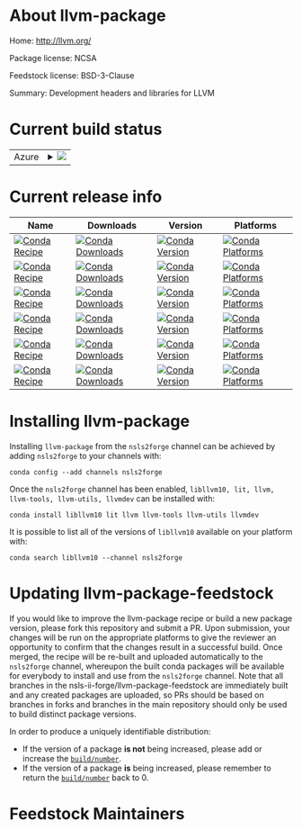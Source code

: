 About llvm-package
==================

Home: http://llvm.org/

Package license: NCSA

Feedstock license: BSD-3-Clause

Summary: Development headers and libraries for LLVM



Current build status
====================


<table>
    
  <tr>
    <td>Azure</td>
    <td>
      <details>
        <summary>
          <a href="https://dev.azure.com/nsls2forge/nsls2forge/_build/latest?definitionId=69&branchName=master">
            <img src="https://dev.azure.com/nsls2forge/nsls2forge/_apis/build/status/llvm-package-feedstock?branchName=master">
          </a>
        </summary>
        <table>
          <thead><tr><th>Variant</th><th>Status</th></tr></thead>
          <tbody><tr>
              <td>linux_64</td>
              <td>
                <a href="https://dev.azure.com/nsls2forge/nsls2forge/_build/latest?definitionId=69&branchName=master">
                  <img src="https://dev.azure.com/nsls2forge/nsls2forge/_apis/build/status/llvm-package-feedstock?branchName=master&jobName=linux&configuration=linux_64_" alt="variant">
                </a>
              </td>
            </tr><tr>
              <td>osx_64</td>
              <td>
                <a href="https://dev.azure.com/nsls2forge/nsls2forge/_build/latest?definitionId=69&branchName=master">
                  <img src="https://dev.azure.com/nsls2forge/nsls2forge/_apis/build/status/llvm-package-feedstock?branchName=master&jobName=osx&configuration=osx_64_" alt="variant">
                </a>
              </td>
            </tr><tr>
              <td>win_64</td>
              <td>
                <a href="https://dev.azure.com/nsls2forge/nsls2forge/_build/latest?definitionId=69&branchName=master">
                  <img src="https://dev.azure.com/nsls2forge/nsls2forge/_apis/build/status/llvm-package-feedstock?branchName=master&jobName=win&configuration=win_64_" alt="variant">
                </a>
              </td>
            </tr>
          </tbody>
        </table>
      </details>
    </td>
  </tr>
</table>

Current release info
====================

| Name | Downloads | Version | Platforms |
| --- | --- | --- | --- |
| [![Conda Recipe](https://img.shields.io/badge/recipe-libllvm10-green.svg)](https://anaconda.org/nsls2forge/libllvm10) | [![Conda Downloads](https://img.shields.io/conda/dn/nsls2forge/libllvm10.svg)](https://anaconda.org/nsls2forge/libllvm10) | [![Conda Version](https://img.shields.io/conda/vn/nsls2forge/libllvm10.svg)](https://anaconda.org/nsls2forge/libllvm10) | [![Conda Platforms](https://img.shields.io/conda/pn/nsls2forge/libllvm10.svg)](https://anaconda.org/nsls2forge/libllvm10) |
| [![Conda Recipe](https://img.shields.io/badge/recipe-lit-green.svg)](https://anaconda.org/nsls2forge/lit) | [![Conda Downloads](https://img.shields.io/conda/dn/nsls2forge/lit.svg)](https://anaconda.org/nsls2forge/lit) | [![Conda Version](https://img.shields.io/conda/vn/nsls2forge/lit.svg)](https://anaconda.org/nsls2forge/lit) | [![Conda Platforms](https://img.shields.io/conda/pn/nsls2forge/lit.svg)](https://anaconda.org/nsls2forge/lit) |
| [![Conda Recipe](https://img.shields.io/badge/recipe-llvm-green.svg)](https://anaconda.org/nsls2forge/llvm) | [![Conda Downloads](https://img.shields.io/conda/dn/nsls2forge/llvm.svg)](https://anaconda.org/nsls2forge/llvm) | [![Conda Version](https://img.shields.io/conda/vn/nsls2forge/llvm.svg)](https://anaconda.org/nsls2forge/llvm) | [![Conda Platforms](https://img.shields.io/conda/pn/nsls2forge/llvm.svg)](https://anaconda.org/nsls2forge/llvm) |
| [![Conda Recipe](https://img.shields.io/badge/recipe-llvm--tools-green.svg)](https://anaconda.org/nsls2forge/llvm-tools) | [![Conda Downloads](https://img.shields.io/conda/dn/nsls2forge/llvm-tools.svg)](https://anaconda.org/nsls2forge/llvm-tools) | [![Conda Version](https://img.shields.io/conda/vn/nsls2forge/llvm-tools.svg)](https://anaconda.org/nsls2forge/llvm-tools) | [![Conda Platforms](https://img.shields.io/conda/pn/nsls2forge/llvm-tools.svg)](https://anaconda.org/nsls2forge/llvm-tools) |
| [![Conda Recipe](https://img.shields.io/badge/recipe-llvm--utils-green.svg)](https://anaconda.org/nsls2forge/llvm-utils) | [![Conda Downloads](https://img.shields.io/conda/dn/nsls2forge/llvm-utils.svg)](https://anaconda.org/nsls2forge/llvm-utils) | [![Conda Version](https://img.shields.io/conda/vn/nsls2forge/llvm-utils.svg)](https://anaconda.org/nsls2forge/llvm-utils) | [![Conda Platforms](https://img.shields.io/conda/pn/nsls2forge/llvm-utils.svg)](https://anaconda.org/nsls2forge/llvm-utils) |
| [![Conda Recipe](https://img.shields.io/badge/recipe-llvmdev-green.svg)](https://anaconda.org/nsls2forge/llvmdev) | [![Conda Downloads](https://img.shields.io/conda/dn/nsls2forge/llvmdev.svg)](https://anaconda.org/nsls2forge/llvmdev) | [![Conda Version](https://img.shields.io/conda/vn/nsls2forge/llvmdev.svg)](https://anaconda.org/nsls2forge/llvmdev) | [![Conda Platforms](https://img.shields.io/conda/pn/nsls2forge/llvmdev.svg)](https://anaconda.org/nsls2forge/llvmdev) |

Installing llvm-package
=======================

Installing `llvm-package` from the `nsls2forge` channel can be achieved by adding `nsls2forge` to your channels with:

```
conda config --add channels nsls2forge
```

Once the `nsls2forge` channel has been enabled, `libllvm10, lit, llvm, llvm-tools, llvm-utils, llvmdev` can be installed with:

```
conda install libllvm10 lit llvm llvm-tools llvm-utils llvmdev
```

It is possible to list all of the versions of `libllvm10` available on your platform with:

```
conda search libllvm10 --channel nsls2forge
```




Updating llvm-package-feedstock
===============================

If you would like to improve the llvm-package recipe or build a new
package version, please fork this repository and submit a PR. Upon submission,
your changes will be run on the appropriate platforms to give the reviewer an
opportunity to confirm that the changes result in a successful build. Once
merged, the recipe will be re-built and uploaded automatically to the
`nsls2forge` channel, whereupon the built conda packages will be available for
everybody to install and use from the `nsls2forge` channel.
Note that all branches in the nsls-ii-forge/llvm-package-feedstock are
immediately built and any created packages are uploaded, so PRs should be based
on branches in forks and branches in the main repository should only be used to
build distinct package versions.

In order to produce a uniquely identifiable distribution:
 * If the version of a package **is not** being increased, please add or increase
   the [``build/number``](https://conda.io/docs/user-guide/tasks/build-packages/define-metadata.html#build-number-and-string).
 * If the version of a package **is** being increased, please remember to return
   the [``build/number``](https://conda.io/docs/user-guide/tasks/build-packages/define-metadata.html#build-number-and-string)
   back to 0.

Feedstock Maintainers
=====================


